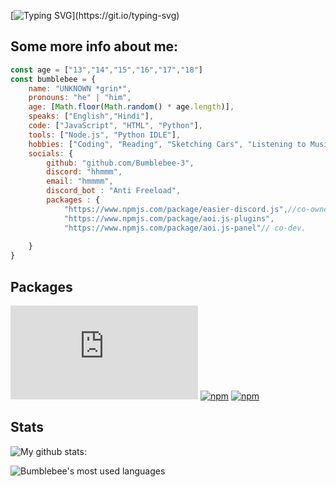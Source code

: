 [![Typing SVG](https://readme-typing-svg.herokuapp.com?color=%23F7AE22&width=461&height=61&lines=Hey!+Im+Bumblebee!)](https://git.io/typing-svg)
## Some more info about me: 
```js
const age = ["13","14","15","16","17","18"]
const bumblebee = {
    name: "UNKNOWN *grin*",
    pronouns: "he" | "him",
    age: [Math.floor(Math.random() * age.length)],
    speaks: ["English","Hindi"],
    code: ["JavaScript", "HTML", "Python"],
    tools: ["Node.js", "Python IDLE"],
    hobbies: ["Coding", "Reading", "Sketching Cars", "Listening to Music"],
    socials: {
        github: "github.com/Bumblebee-3",
        discord: "hhmmm",
        email: "hmmmm",
        discord_bot : "Anti Freeload",
        packages : {
            "https://www.npmjs.com/package/easier-discord.js",//co-owner
            "https://www.npmjs.com/package/aoi.js-plugins",
            "https://www.npmjs.com/package/aoi.js-panel"// co-dev.
            
    }
}
```
## Packages
[![npm](https://img.shields.io/npm/v/easier-discord.js?color=green&logo=npm&style=flat-square&label=easier-discord.js)](https://www.npmjs.com/package/easier-discord.js)
[![npm](https://img.shields.io/npm/v/aoi.js-plugins?color=blue&logo=npm&style=flat-square&label=aoi.js-plugins)](https://www.npmjs.com/package/aoi.js-plugins)
[![npm](https://img.shields.io/npm/v/aoi.js-panel?color=red&logo=npm&style=flat-square&label=aoi.js-panel)](https://www.npmjs.com/package/aoi.js-panel)

## Stats

![My github stats:](https://github-readme-stats.vercel.app/api?username=Bumblebee-3&&show_icons=true&theme=gruvbox)

<img alt="Bumblebee's most used languages" src="https://github-readme-stats.vercel.app/api/top-langs/?username=Bumblebee-3&theme=radical&langs_count=8&layout=compact"/>
